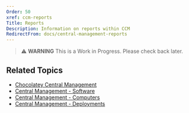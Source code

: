 ```yaml
---
Order: 50
xref: ccm-reports
Title: Reports
Description: Information on reports within CCM
RedirectFrom: docs/central-management-reports
---
```


> :warning: **WARNING** This is a Work in Progress. Please check back later.

## Related Topics

* [Chocolatey Central Management](xref:central-management)
* [Central Management - Software](xref:ccm-software)
* [Central Management - Computers](xref:ccm-computers)
* [Central Management - Deployments](xref:ccm-deployments)
